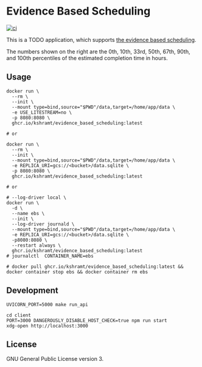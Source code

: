 # Evidence Based Scheduling

[![ci](https://github.com/kshramt/evidence_based_scheduling/actions/workflows/ci.yml/badge.svg)](https://github.com/kshramt/evidence_based_scheduling/actions/workflows/ci.yml)

This is a TODO application, which supports [the evidence based scheduling](https://www.joelonsoftware.com/2007/10/26/evidence-based-scheduling/).

The numbers shown on the right are the 0th, 10th, 33rd, 50th, 67th, 90th, and 100th percentiles of the estimated completion time in hours.

## Usage

```
docker run \
  --rm \
  --init \
  --mount type=bind,source="$PWD"/data,target=/home/app/data \
  -e USE_LITESTREAM=no \
  -p 8080:8080 \
  ghcr.io/kshramt/evidence_based_scheduling:latest

# or

docker run \
  --rm \
  --init \
  --mount type=bind,source="$PWD"/data,target=/home/app/data \
  -e REPLICA_URI=gcs://<bucket>/data.sqlite \
  -p 8080:8080 \
  ghcr.io/kshramt/evidence_based_scheduling:latest

# or

# --log-driver local \
docker run \
  -d \
  --name ebs \
  --init \
  --log-driver journald \
  --mount type=bind,source="$PWD"/data,target=/home/app/data \
  -e REPLICA_URI=gcs://<bucket>/data.sqlite \
  -p8080:8080 \
  --restart always \
  ghcr.io/kshramt/evidence_based_scheduling:latest
# journalctl  CONTAINER_NAME=ebs

# docker pull ghcr.io/kshramt/evidence_based_scheduling:latest && docker container stop ebs && docker container rm ebs
```

## Development

```
UVICORN_PORT=5000 make run_api
```

```
cd client
PORT=3000 DANGEROUSLY_DISABLE_HOST_CHECK=true npm run start
xdg-open http://localhost:3000
```

## License

GNU General Public License version 3.
